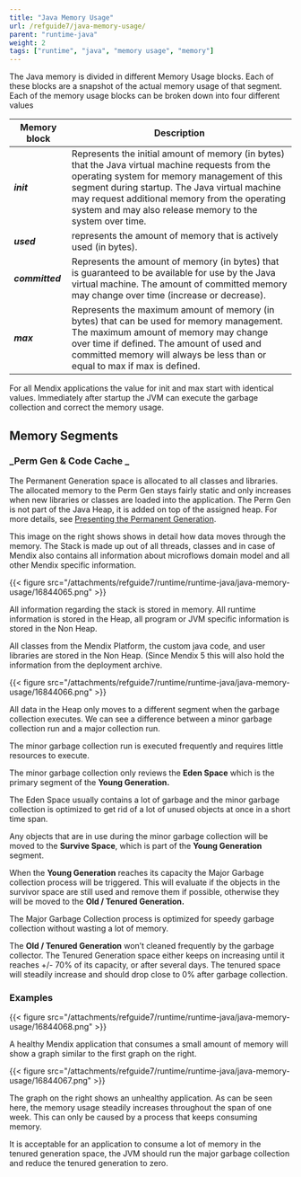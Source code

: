```yaml
---
title: "Java Memory Usage"
url: /refguide7/java-memory-usage/
parent: "runtime-java"
weight: 2
tags: ["runtime", "java", "memory usage", "memory"]
---
```


The Java memory is divided in different Memory Usage blocks. Each of these blocks are a snapshot of the actual memory usage of that segment. Each of the memory usage blocks can be broken down into four different values

| Memory block | Description |
| --- | --- |
| **_init_** | Represents the initial amount of memory (in bytes) that the Java virtual machine requests from the operating system for memory management of this segment during startup. The Java virtual machine may request additional memory from the operating system and may also release memory to the system over time. |
| **_used_** | represents the amount of memory that is actively used (in bytes). |
| **_committed_** | Represents the amount of memory (in bytes) that is guaranteed to be available for use by the Java virtual machine. The amount of committed memory may change over time (increase or decrease). |
| **_max_** | Represents the maximum amount of memory (in bytes) that can be used for memory management. The maximum amount of memory may change over time if defined. The amount of used and committed memory will always be less than or equal to max if max is defined. |

For all Mendix applications the value for init and max start with identical values. Immediately after startup the JVM can execute the garbage collection and correct the memory usage.

## Memory Segments

### **_Perm Gen & Code Cache    _**

The Permanent Generation space is allocated to all classes and libraries. The allocated memory to the Perm Gen stays fairly static and only increases when new libraries or classes are loaded into the application. The Perm Gen is not part of the Java Heap, it is added on top of the assigned heap. For more details, see [Presenting the Permanent Generation](https://blogs.oracle.com/jonthecollector/presenting-the-permanent-generation).

This image on the right shows shows in detail how data moves through the memory. The Stack is made up out of all threads, classes and in case of Mendix also contains all information about microflows domain model and all other Mendix specific information.

{{< figure src="/attachments/refguide7/runtime/runtime-java/java-memory-usage/16844065.png" >}}

All information regarding the stack is stored in memory. All runtime information is stored in the Heap, all program or JVM specific information is stored in the Non Heap.

All classes from the Mendix Platform, the custom java code, and user libraries are stored in the Non Heap. (Since Mendix 5 this will also hold the information from the deployment archive.

{{< figure src="/attachments/refguide7/runtime/runtime-java/java-memory-usage/16844066.png" >}}

All data in the Heap only moves to a different segment when the garbage collection executes. We can see a difference between a minor garbage collection run and a major collection run.

The minor garbage collection run is executed frequently and requires little resources to execute.

The minor garbage collection only reviews the **Eden Space** which is the primary segment of the **Young Generation.**

The Eden Space usually contains a lot of garbage and the minor garbage collection is optimized to get rid of a lot of unused objects at once in a short time span.

Any objects that are in use during the minor garbage collection will be moved to the **Survive Space**, which is part of the **Young Generation** segment.

When the **Young Generation** reaches its capacity the Major Garbage collection process will be triggered. This will evaluate if the objects in the survivor space are still used and remove them if possible, otherwise they will be moved to the **Old / Tenured Generation.**

The Major Garbage Collection process is optimized for speedy garbage collection without wasting a lot of memory.

The **Old / Tenured Generation** won’t cleaned frequently by the garbage collector. The Tenured Generation space either keeps on increasing until it reaches +/- 70% of its capacity, or after several days. The tenured space will steadily increase and should drop close to 0% after garbage collection.

### Examples

{{< figure src="/attachments/refguide7/runtime/runtime-java/java-memory-usage/16844068.png" >}}

A healthy Mendix application that consumes a small amount of memory will show a graph similar to the first graph on the right.

{{< figure src="/attachments/refguide7/runtime/runtime-java/java-memory-usage/16844067.png" >}}

The graph on the right shows an unhealthy application. As can be seen here, the memory usage steadily increases throughout the span of one week. This can only be caused by a process that keeps consuming memory.

It is acceptable for an application to consume a lot of memory in the tenured generation space, the JVM should run the major garbage collection and reduce the tenured generation to zero.
